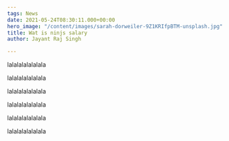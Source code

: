 ```yaml
---
tags: News
date: 2021-05-24T08:30:11.000+00:00
hero_image: "/content/images/sarah-dorweiler-9Z1KRIfpBTM-unsplash.jpg"
title: Wat is ninjs salary
author: Jayant Raj Singh

---
```

lalalalalalalala

lalalalalalalala

lalalalalalalala

lalalalalalalala

lalalalalalalala

lalalalalalalala